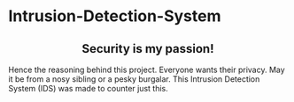 # Intrusion-Detection-System

<div style="text-align: center">
    <h2>Security is my passion!</h2>
</div>
Hence the reasoning behind this project. Everyone wants their privacy. May it be from a nosy sibling or a pesky burgalar. This Intrusion Detection System (IDS) was made to counter just this. 

